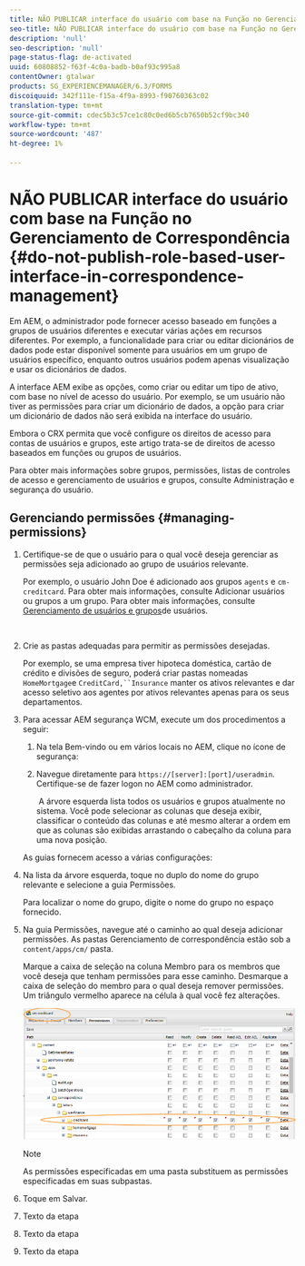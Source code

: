 ```yaml
---
title: NÃO PUBLICAR interface do usuário com base na Função no Gerenciamento de Correspondência
seo-title: NÃO PUBLICAR interface do usuário com base na Função no Gerenciamento de Correspondência
description: 'null'
seo-description: 'null'
page-status-flag: de-activated
uuid: 60808852-f63f-4c0a-badb-b0af93c995a8
contentOwner: gtalwar
products: SG_EXPERIENCEMANAGER/6.3/FORMS
discoiquuid: 342f111e-f15a-4f9a-8993-f90760363c02
translation-type: tm+mt
source-git-commit: cdec5b3c57ce1c80c0ed6b5cb7650b52cf9bc340
workflow-type: tm+mt
source-wordcount: '487'
ht-degree: 1%

---
```



# NÃO PUBLICAR interface do usuário com base na Função no Gerenciamento de Correspondência {#do-not-publish-role-based-user-interface-in-correspondence-management}

Em AEM, o administrador pode fornecer acesso baseado em funções a grupos de usuários diferentes e executar várias ações em recursos diferentes. Por exemplo, a funcionalidade para criar ou editar dicionários de dados pode estar disponível somente para usuários em um grupo de usuários específico, enquanto outros usuários podem apenas visualização e usar os dicionários de dados.

A interface AEM exibe as opções, como criar ou editar um tipo de ativo, com base no nível de acesso do usuário. Por exemplo, se um usuário não tiver as permissões para criar um dicionário de dados, a opção para criar um dicionário de dados não será exibida na interface do usuário.

Embora o CRX permita que você configure os direitos de acesso para contas de usuários e grupos, este artigo trata-se de direitos de acesso baseados em funções ou grupos de usuários.

Para obter mais informações sobre grupos, permissões, listas de controles de acesso e gerenciamento de usuários e grupos, consulte Administração e segurança [](/help/sites-administering/security.md)do usuário.

## Gerenciando permissões {#managing-permissions}

1. Certifique-se de que o usuário para o qual você deseja gerenciar as permissões seja adicionado ao grupo de usuários relevante.

   Por exemplo, o usuário John Doe é adicionado aos grupos `agents` e `cm-creditcard`. Para obter mais informações, consulte Adicionar usuários ou grupos a um grupo. Para obter mais informações, consulte [Gerenciamento de usuários e grupos](/help/communities/users.md)de usuários.

   ![]()

1. Crie as pastas adequadas para permitir as permissões desejadas.

   Por exemplo, se uma empresa tiver hipoteca doméstica, cartão de crédito e divisões de seguro, poderá criar pastas nomeadas `HomeMortgage`e `CreditCard,``Insurance` manter os ativos relevantes e dar acesso seletivo aos agentes por ativos relevantes apenas para os seus departamentos.

1. Para acessar AEM segurança WCM, execute um dos procedimentos a seguir:

   1. Na tela Bem-vindo ou em vários locais no AEM, clique no ícone de segurança:

   1. Navegue diretamente para `https://[server]:[port]/useradmin`. Certifique-se de fazer logon no AEM como administrador.

      ![]()
   A árvore esquerda lista todos os usuários e grupos atualmente no sistema. Você pode selecionar as colunas que deseja exibir, classificar o conteúdo das colunas e até mesmo alterar a ordem em que as colunas são exibidas arrastando o cabeçalho da coluna para uma nova posição.

   As guias fornecem acesso a várias configurações:

1. Na lista da árvore esquerda, toque no duplo do nome do grupo relevante e selecione a guia Permissões.

   Para localizar o nome do grupo, digite o nome do grupo no espaço fornecido.

1. Na guia Permissões, navegue até o caminho ao qual deseja adicionar permissões. As pastas Gerenciamento de correspondência estão sob a `content/apps/cm/` pasta.

   Marque a caixa de seleção na coluna Membro para os membros que você deseja que tenham permissões para esse caminho. Desmarque a caixa de seleção do membro para o qual deseja remover permissões. Um triângulo vermelho aparece na célula à qual você fez alterações.

   ![useradmin-creditcard](assets/useradmin-creditcard.png)

   >[!NOTE]
   >
   >As permissões especificadas em uma pasta substituem as permissões especificadas em suas subpastas.

1. Toque em Salvar.
1. Texto da etapa
1. Texto da etapa
1. Texto da etapa

